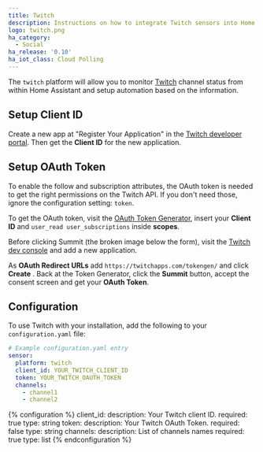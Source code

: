 ```yaml
---
title: Twitch
description: Instructions on how to integrate Twitch sensors into Home Assistant.
logo: twitch.png
ha_category:
  - Social
ha_release: '0.10'
ha_iot_class: Cloud Polling
---
```


The `twitch` platform will allow you to monitor [Twitch](https://www.twitch.tv/) channel status from within Home Assistant and setup automation based on the information.

## Setup Client ID

Create a new app at "Register Your Application" in the [Twitch developer portal](https://glass.twitch.tv/console/apps). Then get the __Client ID__ for the new application.

## Setup OAuth Token

To enable the follow and subscription attributes, the OAuth token is needed to get the right permissions on the Twitch API.
If you don't need those, ignore the configuration setting: `token`.

To get the OAuth token, visit the [OAuth Token Generator](https://twitchapps.com/tokengen/#), insert your __Client ID__ and `user_read user_subscriptions` inside __scopes__.

Before clicking Summit (the broken image below the form), visit the [Twitch dev console](https://dev.twitch.tv/console) and add a new application.

As __OAuth Redirect URLs__ add `https://twitchapps.com/tokengen/` and click __Create__
.
Back at the Token Generator, click the __Summit__ button, accept the consent screen and get your __OAuth Token__.

## Configuration

To use Twitch with your installation, add the following to your `configuration.yaml` file:

```yaml
# Example configuration.yaml entry
sensor:
  platform: twitch
  client_id: YOUR_TWITCH_CLIENT_ID
  token: YOUR_TWITCH_OAUTH_TOKEN
  channels:
    - channel1
    - channel2
```

{% configuration %}
client_id:
  description: Your Twitch client ID.
  required: true
  type: string
token:
  description: Your Twitch OAuth Token.
  required: false
  type: string
channels:
  description: List of channels names
  required: true
  type: list
{% endconfiguration %}
